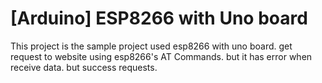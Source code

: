 # [Arduino] ESP8266 with Uno board

This project is the sample project used esp8266 with uno board.
get request to website using esp8266's AT Commands.
but it has error when receive data. but success requests.
